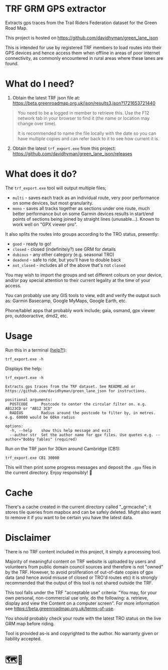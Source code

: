 # TRF GRM GPS extractor

Extracts gps traces from the Trail Riders Federation dataset for the Green Road Map.

This project is hosted on https://github.com/davidhyman/green_lane_json

This is intended for use by registered TRF members to load routes into their GPS devices and hence access them
when offline in areas of poor internet connectivity, as commonly encountered in rural areas where these lanes
are found.

# What do I need?
1. Obtain the latest TRF json file at: https://beta.greenroadmap.org.uk/json/results3.json?1721653721440

> You need to be a logged in member to retrieve this. Use the F12 network tab in your browser to find it (the name or location may change over time).
> 
> It is recommended to name the file locally with the date so you can have multiple copies and can refer back to it to see how current it is.

2. Obtain the latest `trf_export.exe` from this project: https://github.com/davidhyman/green_lane_json/releases

# What does it do?
The `trf_export.exe` tool will output multiple files;
- `multi` - saves each track as an individual route, very poor performance on some devices, but most granularity.
- `mono` - saves all tracks together as sections under one route, much better performance but on some
  Garmin devices results in start/end points of sections being joined by straight lines (unusable...).
  Known to work well on "GPX viewer pro".

It also splits the routes into groups according to the TRO status, presently:
- `good` - ready to go!
- `closed` - closed (indefinitely?) see GRM for details
- `dubious` - any other category (e.g. seasonal TRO)
- `deadend` - safe to ride, but you'll have to double back
- `not_closed` - includes all of the above that's not `closed`

You may wish to import the groups and set different colours on your device, and/or pay special attention to their current legality at the time of your access.

You can probably use any GIS tools to view, edit and verify the output such as: Garmin Basecamp, Google MyMaps, Google Earth, etc.

Phone/tablet apps that probably work include; gaia, osmand, gpx viewer pro, outdooractive, dmd2, etc.

# Usage

Run this in a terminal ([help?!](https://towardsdatascience.com/a-quick-guide-to-using-command-line-terminal-96815b97b955)):
```shell
trf_export.exe -h
```

Displays the help:
```shell
trf_export.exe -h

Extracts gps traces from the TRF dataset. See README.md or https://github.com/davidhyman/green_lane_json for instructions.

positional arguments:
  POSTCODE      Postcode to center the circular filter on. e.g. AB123CD or "AB12 3CD"
  RADIUS        Radius around the postcode to filter by, in metres. e.g. 60000 would be 60km radius

options:
  -h, --help    show this help message and exit
  --author str  Set the author name for gpx files. Use quotes e.g. --author="Bobby Tables" (required)
```

Run on the TRF json for 30km around Cambridge (CB1):
```shell
trf_export.exe CB1 30000
```
This will then print some progress messages and deposit the `.gpx` files in the current directory. Enjoy responsibly! 🍻


# Cache
There's a cache created in the current directory called "_grmcache"; it stores tile
queries from mapbox and can be safely deleted. Might also want to remove it if you
want to be certain you have the latest data.

# Disclaimer

There is no TRF content included in this project, it simply a processing tool.

Majority of meaningful content on TRF website is uploaded by users and volunteers from public domain council sources and therefore is not "owned" by the TRF.
However, to avoid proliferation of out-of-date copies of gpx data (and hence avoid misuse of closed or TRO'd routes etc)
it is strongly recommended that the output of this tool is not shared outside the TRF.

This tool falls under the TRF "acceptable use" criteria: "You may, for your own personal, non-commercial use only, do the following: a. retrieve, display and view the Content on a computer screen".
For more information see https://beta.greenroadmap.org.uk/terms-of-use.

You should probably check your route with the latest TRO status on the live GRM map before riding.

Tool is provided as-is and copyrighted to the author. No warranty given or liability accepted.

# 🗺️🚦
